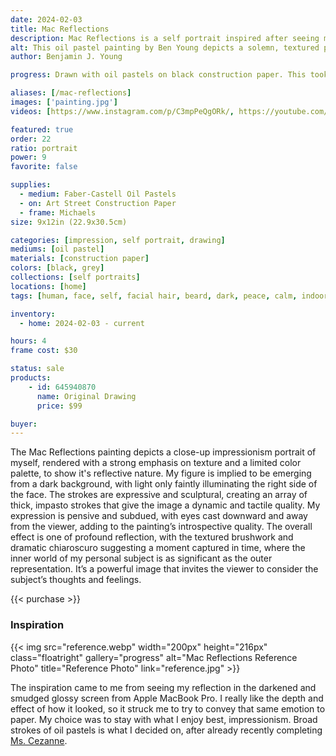 ```yaml
---
date: 2024-02-03
title: Mac Reflections
description: Mac Reflections is a self portrait inspired after seeing my reflection on a glossy and smudged laptop dark screen. Painting the depth with oil pastels.
alt: This oil pastel painting by Ben Young depicts a solemn, textured portrait of a man's face, emerging from a dark background with a rough, expressive brushwork that conveys a sense of introspection or melancholy.
author: Benjamin J. Young

progress: Drawn with oil pastels on black construction paper. This took a few days of stepping away from the art, getting a fresh pair of eyes, and continuing to develop the depth of the artwork.

aliases: [/mac-reflections]
images: ['painting.jpg']
videos: [https://www.instagram.com/p/C3mpPeQgORk/, https://youtube.com/shorts/JNBpBdWcFR0]

featured: true
order: 22
ratio: portrait
power: 9
favorite: false

supplies:
  - medium: Faber-Castell Oil Pastels
  - on: Art Street Construction Paper
  - frame: Michaels
size: 9x12in (22.9x30.5cm)

categories: [impression, self portrait, drawing]
mediums: [oil pastel]
materials: [construction paper]
colors: [black, grey]
collections: [self portraits]
locations: [home]
tags: [human, face, self, facial hair, beard, dark, peace, calm, indoors]

inventory:
  - home: 2024-02-03 - current

hours: 4
frame cost: $30

status: sale
products:
    - id: 645940870
      name: Original Drawing
      price: $99

buyer: 
---
```


The Mac Reflections painting depicts a close-up impressionism portrait of myself, rendered with a strong emphasis on texture and a limited color palette, to show it's reflective nature. My figure is implied to be  emerging from a dark background, with light only faintly illuminating the right side of the face. The strokes are expressive and sculptural, creating an array of thick, impasto strokes that give the image a dynamic and tactile quality. My expression is pensive and subdued, with eyes cast downward and away from the viewer, adding to the painting’s introspective quality. The overall effect is one of profound reflection, with the textured brushwork and dramatic chiaroscuro suggesting a moment captured in time, where the inner world of my personal subject is as significant as the outer representation. It’s a powerful image that invites the viewer to consider the subject’s thoughts and feelings.

{{< purchase >}}

### Inspiration ###

{{< img src="reference.webp" width="200px" height="216px" class="floatright" gallery="progress" alt="Mac Reflections Reference Photo" title="Reference Photo" link="reference.jpg" >}}

The inspiration came to me from seeing my reflection in the darkened and smudged glossy screen from Apple MacBook Pro. I really like the depth and effect of how it looked, so it struck me to try to convey that same emotion to paper. My choice was to stay with what I enjoy best, impressionism. Broad strokes of oil pastels is what I decided on, after already recently completing [Ms. Cezanne](/artwork/ms-cezanne/).